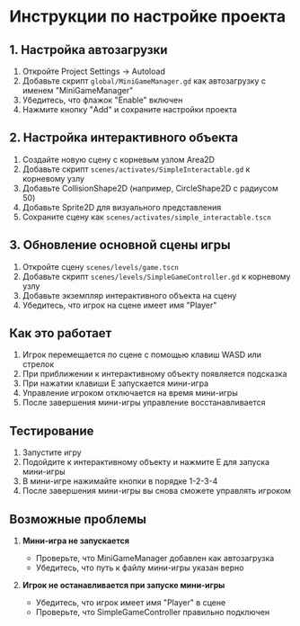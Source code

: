# Инструкции по настройке проекта

## 1. Настройка автозагрузки

1. Откройте Project Settings -> Autoload
2. Добавьте скрипт `global/MiniGameManager.gd` как автозагрузку с именем "MiniGameManager"
3. Убедитесь, что флажок "Enable" включен
4. Нажмите кнопку "Add" и сохраните настройки проекта

## 2. Настройка интерактивного объекта

1. Создайте новую сцену с корневым узлом Area2D
2. Добавьте скрипт `scenes/activates/SimpleInteractable.gd` к корневому узлу
3. Добавьте CollisionShape2D (например, CircleShape2D с радиусом 50)
4. Добавьте Sprite2D для визуального представления
5. Сохраните сцену как `scenes/activates/simple_interactable.tscn`

## 3. Обновление основной сцены игры

1. Откройте сцену `scenes/levels/game.tscn`
2. Добавьте скрипт `scenes/levels/SimpleGameController.gd` к корневому узлу
3. Добавьте экземпляр интерактивного объекта на сцену
4. Убедитесь, что игрок на сцене имеет имя "Player"

## Как это работает

1. Игрок перемещается по сцене с помощью клавиш WASD или стрелок
2. При приближении к интерактивному объекту появляется подсказка
3. При нажатии клавиши E запускается мини-игра
4. Управление игроком отключается на время мини-игры
5. После завершения мини-игры управление восстанавливается

## Тестирование

1. Запустите игру
2. Подойдите к интерактивному объекту и нажмите E для запуска мини-игры
3. В мини-игре нажимайте кнопки в порядке 1-2-3-4
4. После завершения мини-игры вы снова сможете управлять игроком

## Возможные проблемы

1. **Мини-игра не запускается**
   - Проверьте, что MiniGameManager добавлен как автозагрузка
   - Убедитесь, что путь к файлу мини-игры указан верно

2. **Игрок не останавливается при запуске мини-игры**
   - Убедитесь, что игрок имеет имя "Player" в сцене
   - Проверьте, что SimpleGameController правильно подключен 